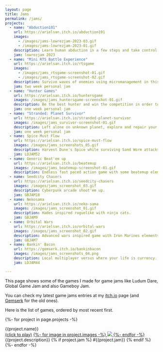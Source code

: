 ```yaml
---
layout: page
title: Jams
permalink: /jams/
projects:
  - name: "Abduction101"
    url: https://arielsan.itch.io/abduction101
    images: 
      - /images/jams-lowrezjam-2023-03.gif
      - /images/jams-lowrezjam-2023-01.gif
    description: Learn human abduction in a few steps and take control of the planet. 
    jam: lowrezjam 2023
  - name: "Mini RTS Battle Experience"
    url: https://arielsan.itch.io/rtsgame
    images: 
      - /images/jams_rtsgame-screenshot-01.gif
      - /images/jams_rtsgame-screenshot-02.gif
    description: Survive waves of enemies using micromanagement in this minimalist RTS experience. 
    jam: two week personal jam
  - name: "Hunter Games"
    url: https://arielsan.itch.io/huntersgame
    images: /images/jams_huntersgame-screenshot-01.gif
    description: Be the best hunter and win the competition in order to save your tribe. 
    jam: one week personal jam
  - name: "Stranded: Planet Survivor"
    url: https://arielsan.itch.io/stranded-planet-survivor
    images: /images/jams_survivor-screenshot-01.gif
    description: Left alone on unknown planet, explore and repair your ship to return home.
    jam: one week personal jam
  - name: Spice Must Flow
    url: https://arielsan.itch.io/spice-must-flow
    images: /images/jams_screenshots_05.gif
    description: Harvest Dune's Spice while surviving Sand Worm attacks.
    jam: LDJAM52
  - name: Generic Beat'em up
    url: https://arielsan.itch.io/beatemup
    images: /images/jams_beatemup-screenshot-01.gif
    description: Endless fast paced action game with some beatemup elements. 
  - name: Seedcity Chasers
    url: https://arielsan.itch.io/seedcity-chasers
    images: /images/jams_screenshot_03.gif
    description: Cyberpunk arcade shoot'em up.
    jam: GBJAM10
  - name: Nekosama
    url: https://arielsan.itch.io/neko-sama
    images: /images/jams_screenshot_01.gif
    description: Hades inspired roguelike with ninja cats.
    jam: GBJAM9
  - name: Orbital Wars
    url: https://arielsan.itch.io/orbital-wars
    images: /images/jams_screenshot_02.gif
    description: Advanced wars inspired game with Iron Marines elements as tribute.
    jam: GBJAM7
  - name: Bankin' Bacon
    url: https://gemserk.itch.io/bankinbacon
    images: /images/jams_screenshots_04.png
    description: Local multiplayer versus where your life is currency. Collect coins to survive while attacking coins to win. 
    jam: LDJAM44

---
```


This page shows some of the games I made for game jams like Ludum Dare, Global Game Jam and also Gameboy Jam.

You can check my latest game jams entries at my <a href="{{site.itchio_url}}">itch.io</a> page (and <a href="https://blog.gemserk.com/games/">Gemserk</a> for the old ones).

Here is the list of games, ordered by most recent first.

<p>

{%- for project in page.projects -%}
<div class="project">
    <div class="title">{{project.name}}</div>
    <a href="{{project.url}}">(click to play)</a>
    <a href="{{project.url}}">
      <span>
      {%- for image in project.images -%}
        <img src="{{image}}" />
      {%- endfor -%}
      </span>
    </a>
    <span>{{project.description}} {% if project.jam %} #{{project.jam}} {% endif %}</span>
</div>
{%- endfor -%}

</p>